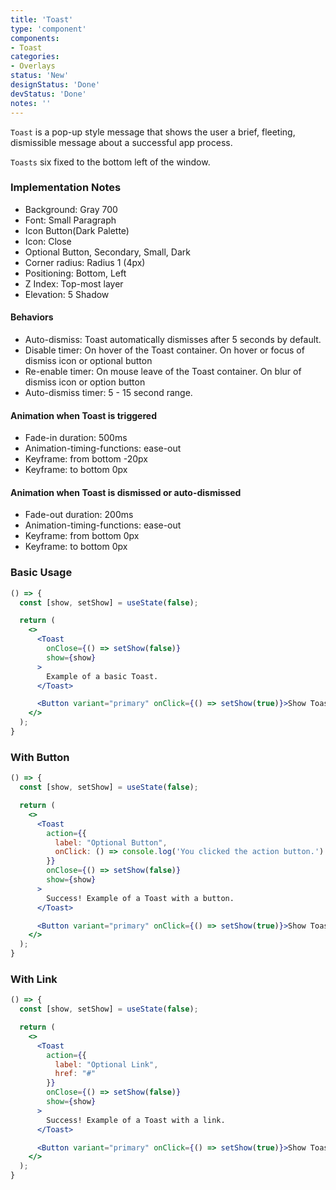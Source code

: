 ```yaml
---
title: 'Toast'
type: 'component'
components:
- Toast
categories:
- Overlays
status: 'New'
designStatus: 'Done'
devStatus: 'Done'
notes: ''
---
```


``Toast`` is a pop-up style message that shows the user a brief, fleeting, dismissible message about a successful app process.

``Toasts`` six fixed to the bottom left of the window.

### Implementation Notes

<ul>
  <li>Background: Gray 700</li>
  <li>Font: Small Paragraph</li>
  <li>Icon Button(Dark Palette)</li>
  <li>Icon: Close</li>
  <li>Optional Button, Secondary, Small, Dark</li>
  <li>Corner radius: Radius 1 (4px)</li>
  <li>Positioning: Bottom, Left</li>
  <li>Z Index: Top-most layer</li>
  <li>Elevation: 5 Shadow</li>
</ul>

#### Behaviors

<ul>
  <li>Auto-dismiss: Toast automatically dismisses after 5 seconds by default.</li>
  <li>Disable timer: On hover of the Toast container. On hover or focus of dismiss icon or optional button</li>
  <li>Re-enable timer: On mouse leave of the Toast container. On blur of dismiss icon or option button</li>
  <li>Auto-dismiss timer: 5 - 15 second range.</li>
</ul>


#### Animation when Toast is triggered

<ul>
  <li>Fade-in duration: 500ms</li>
  <li>Animation-timing-functions: ease-out</li>
  <li>Keyframe: from bottom -20px</li>
  <li>Keyframe: to bottom 0px</li>
</ul>

#### Animation when Toast is dismissed or auto-dismissed

<ul>
  <li>Fade-out duration: 200ms</li>
  <li>Animation-timing-functions: ease-out</li>
  <li>Keyframe: from bottom 0px</li>
  <li>Keyframe: to bottom 0px</li>
</ul>

### Basic Usage

```jsx live
() => {
  const [show, setShow] = useState(false);

  return (
    <>
      <Toast
        onClose={() => setShow(false)}
        show={show}
      >
        Example of a basic Toast.
      </Toast>

      <Button variant="primary" onClick={() => setShow(true)}>Show Toast</Button>
    </>
  );
}
```

### With Button

```jsx live
() => {
  const [show, setShow] = useState(false);

  return (
    <>
      <Toast
        action={{
          label: "Optional Button",
          onClick: () => console.log('You clicked the action button.')
        }}
        onClose={() => setShow(false)}
        show={show}
      >
        Success! Example of a Toast with a button.
      </Toast>

      <Button variant="primary" onClick={() => setShow(true)}>Show Toast</Button>
    </>
  );
}
```

### With Link

```jsx live
() => {
  const [show, setShow] = useState(false);

  return (
    <>
      <Toast
        action={{
          label: "Optional Link",
          href: "#"
        }}
        onClose={() => setShow(false)}
        show={show}
      >
        Success! Example of a Toast with a link.
      </Toast>

      <Button variant="primary" onClick={() => setShow(true)}>Show Toast</Button>
    </>
  );
}
```
